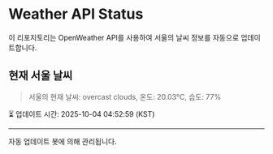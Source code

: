 
# Weather API Status

이 리포지토리는 OpenWeather API를 사용하여 서울의 날씨 정보를 자동으로 업데이트합니다.

## 현재 서울 날씨
> 서울의 현재 날씨: overcast clouds, 온도: 20.03°C, 습도: 77%

⏳ 업데이트 시간: 2025-10-04 04:52:59 (KST)

---
자동 업데이트 봇에 의해 관리됩니다.
